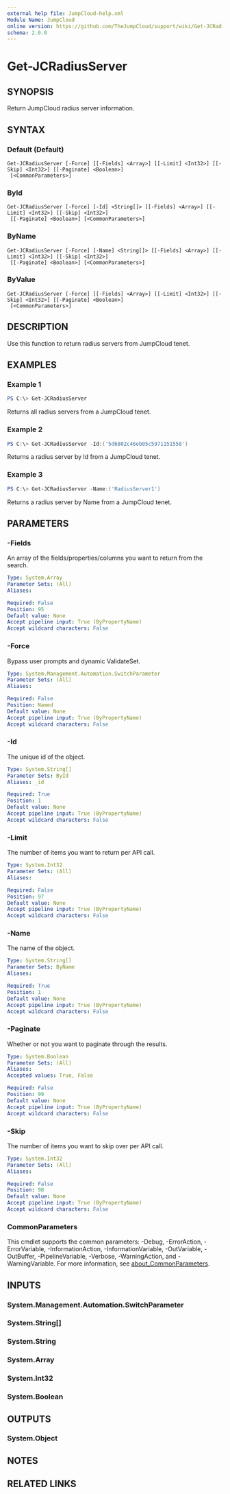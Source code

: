 ```yaml
---
external help file: JumpCloud-help.xml
Module Name: JumpCloud
online version: https://github.com/TheJumpCloud/support/wiki/Get-JCRadiusServer
schema: 2.0.0
---
```


# Get-JCRadiusServer

## SYNOPSIS
Return JumpCloud radius server information.

## SYNTAX

### Default (Default)
```
Get-JCRadiusServer [-Force] [[-Fields] <Array>] [[-Limit] <Int32>] [[-Skip] <Int32>] [[-Paginate] <Boolean>]
 [<CommonParameters>]
```

### ById
```
Get-JCRadiusServer [-Force] [-Id] <String[]> [[-Fields] <Array>] [[-Limit] <Int32>] [[-Skip] <Int32>]
 [[-Paginate] <Boolean>] [<CommonParameters>]
```

### ByName
```
Get-JCRadiusServer [-Force] [-Name] <String[]> [[-Fields] <Array>] [[-Limit] <Int32>] [[-Skip] <Int32>]
 [[-Paginate] <Boolean>] [<CommonParameters>]
```

### ByValue
```
Get-JCRadiusServer [-Force] [[-Fields] <Array>] [[-Limit] <Int32>] [[-Skip] <Int32>] [[-Paginate] <Boolean>]
 [<CommonParameters>]
```

## DESCRIPTION
Use this function to return radius servers from JumpCloud tenet.

## EXAMPLES

### Example 1
```powershell
PS C:\> Get-JCRadiusServer
```

Returns all radius servers from a JumpCloud tenet.

### Example 2
```powershell
PS C:\> Get-JCRadiusServer -Id:('5d6802c46eb05c5971151558')
```

Returns a radius server by Id from a JumpCloud tenet.

### Example 3
```powershell
PS C:\> Get-JCRadiusServer -Name:('RadiusServer1')
```

Returns a radius server by Name from a JumpCloud tenet.

## PARAMETERS

### -Fields
An array of the fields/properties/columns you want to return from the search.

```yaml
Type: System.Array
Parameter Sets: (All)
Aliases:

Required: False
Position: 95
Default value: None
Accept pipeline input: True (ByPropertyName)
Accept wildcard characters: False
```

### -Force
Bypass user prompts and dynamic ValidateSet.

```yaml
Type: System.Management.Automation.SwitchParameter
Parameter Sets: (All)
Aliases:

Required: False
Position: Named
Default value: None
Accept pipeline input: True (ByPropertyName)
Accept wildcard characters: False
```

### -Id
The unique id of the object.

```yaml
Type: System.String[]
Parameter Sets: ById
Aliases: _id

Required: True
Position: 1
Default value: None
Accept pipeline input: True (ByPropertyName)
Accept wildcard characters: False
```

### -Limit
The number of items you want to return per API call.

```yaml
Type: System.Int32
Parameter Sets: (All)
Aliases:

Required: False
Position: 97
Default value: None
Accept pipeline input: True (ByPropertyName)
Accept wildcard characters: False
```

### -Name
The name of the object.

```yaml
Type: System.String[]
Parameter Sets: ByName
Aliases:

Required: True
Position: 1
Default value: None
Accept pipeline input: True (ByPropertyName)
Accept wildcard characters: False
```

### -Paginate
Whether or not you want to paginate through the results.

```yaml
Type: System.Boolean
Parameter Sets: (All)
Aliases:
Accepted values: True, False

Required: False
Position: 99
Default value: None
Accept pipeline input: True (ByPropertyName)
Accept wildcard characters: False
```

### -Skip
The number of items you want to skip over per API call.

```yaml
Type: System.Int32
Parameter Sets: (All)
Aliases:

Required: False
Position: 98
Default value: None
Accept pipeline input: True (ByPropertyName)
Accept wildcard characters: False
```

### CommonParameters
This cmdlet supports the common parameters: -Debug, -ErrorAction, -ErrorVariable, -InformationAction, -InformationVariable, -OutVariable, -OutBuffer, -PipelineVariable, -Verbose, -WarningAction, and -WarningVariable. For more information, see [about_CommonParameters](http://go.microsoft.com/fwlink/?LinkID=113216).

## INPUTS

### System.Management.Automation.SwitchParameter

### System.String[]

### System.String

### System.Array

### System.Int32

### System.Boolean

## OUTPUTS

### System.Object
## NOTES

## RELATED LINKS
